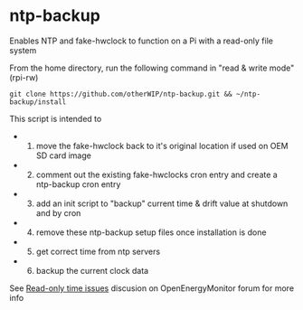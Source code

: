 ntp-backup
==========

Enables NTP and fake-hwclock to function on a Pi with a read-only file system

From the home directory, run the following command in "read & write mode" (rpi-rw)

    git clone https://github.com/otherWIP/ntp-backup.git && ~/ntp-backup/install

This script is intended to
- 1) move the fake-hwclock back to it's original location if used on OEM SD card image
- 2) comment out the existing fake-hwclocks cron entry and create a ntp-backup cron entry
- 3) add an init script to "backup" current time & drift value at shutdown and by cron
- 4) remove these ntp-backup setup files once installation is done
- 5) get correct time from ntp servers
- 6) backup the current clock data

See [Read-only time issues](http://openenergymonitor.org/emon/node/5877) discusion on OpenEnergyMonitor forum for more info
